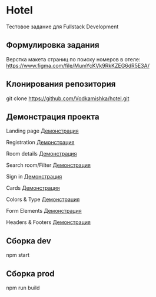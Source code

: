 # Hotel 

Тестовое задание для Fullstack Development

## Формулировка задания

Верстка макета страниц по поиску номеров в отеле: https://www.figma.com/file/MumYcKVk9RkKZEG6dR5E3A/ 

## Kлонирования репозитория 

git clone https://github.com/Vodkamishka/hotel.git

## Демонстрация проекта


Landing page [Демонстрация](https://vodkamishka.github.io/hotel/public/landing.html)

Registration [Демонстрация](https://vodkamishka.github.io/hotel/public/registration.html)

Room details [Демонстрация](https://vodkamishka.github.io/hotel/public/room-details.html)

Search room/Filter [Демонстрация](https://vodkamishka.github.io/hotel/public/search-room-filter.html)

Sign in [Демонстрация](https://vodkamishka.github.io/hotel/public/sign-in.html)


Cards [Демонстрация](https://vodkamishka.github.io/hotel/public/cards.html)

Colors & Type [Демонстрация](https://vodkamishka.github.io/hotel/public/colors-type.html)

Form Elements [Демонстрация](https://vodkamishka.github.io/hotel/public/form-elements.html)

Headers & Footers [Демонстрация](https://vodkamishka.github.io/hotel/public/headers-footers.html)

## Сборка dev

npm start

## Сборка prod

npm run build

